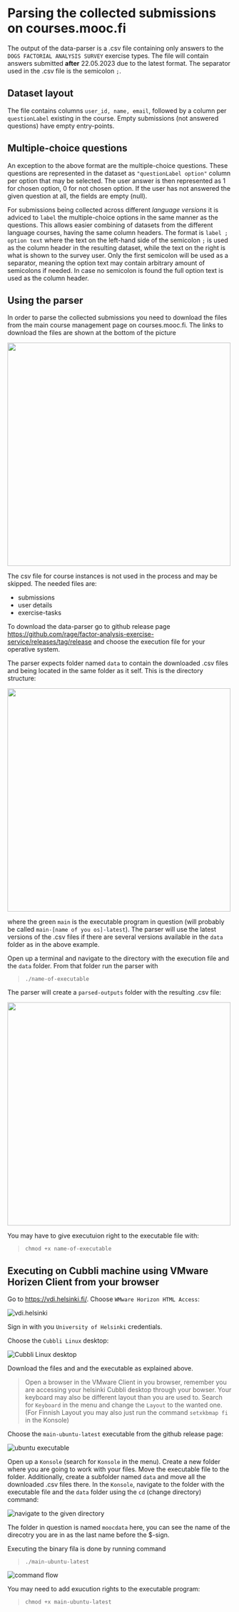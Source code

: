 # Parsing the collected submissions on courses.mooc.fi

The output of the data-parser is a .csv file containing only answers to the `DOGS FACTORIAL ANALYSIS SURVEY` exercise types. The file will contain answers submitted **after** 22.05.2023 due to the latest format. The separator used in the .csv file is the semicolon `;`.

<!--- ```diff
%@@ Update March 2024: @@

%+ Support for parsing 'User Consents' files:
%columns named by the 'question' field, containing  true or false indicating whether a user checked the acceptance box,
%are added as new columns to the final output .csv file.

%+ Output .csv file will contain the course name in question
%(if your 'data' file is contaminated with files from different courses, this will show in the file name)
%The parser chooses the latest version of each of the files containing 'Submissions', 'User Details',
%'Exercise tasks' and 'User Consents' in the file name, no matter the course name.

%! TODO: parser does not work correctly now that there are several modules containing identical questionLabels
%! Need to extract information about which exercises belong to which module and parse accordingly:
%row1: user_id_x, module_a,  answers
%row2: user_id_x, module_b,  answers
%! At this point exercises in different modules might overwrite each other -> no way to link the answers to the correct pet!
%``` -->


## Dataset layout

The file contains columns `user_id, name, email`, followed by a column per `questionLabel` existing in the course. Empty submissions (not answered questions) have empty entry-points.

## Multiple-choice questions

An exception to the above format are the multiple-choice questions. These questions are represented in the dataset as `"questionLabel option"` column per option that may be selected. The user answer is then represented as 1 for chosen option, 0 for not chosen option. If the user has not answered the given question at all, the fields are empty (null).

For submissions being collected across different _language versions_ it is adviced to `label` the multiple-choice options in the same manner as the questions. This allows easier combining of datasets from the different language courses, having the same column headers. The format is `label ; option text` where the text on the left-hand side of the semicolon `;` is used as the column header in the resulting dataset, while the text on the right is what is shown to the survey user. Only the first semicolon will be used as a separator, meaning the option text may contain arbitrary amount of semicolons if needed. In case no semicolon is found the full option text is used as the column header.

## Using the parser

In order to parse the collected submissions you need to download the files from the main course management page on courses.mooc.fi. The links to download the files are shown at the bottom of the picture

<img src="../docs/imgs/data-parser/Download-files.png" height=500>

The csv file for course instances is not used in the process and may be skipped. The needed files are:

- submissions
- user details
- exercise-tasks

To download the data-parser go to github release page https://github.com/rage/factor-analysis-exercise-service/releases/tag/release and choose the execution file for your operative system.

The parser expects folder named `data` to contain the downloaded .csv files and being located in the same folder as it self. This is the directory structure:

<img src="../docs/imgs/data-parser/dir-struct.png" width=500>

where the green `main` is the executable program in question (will probably be called `main-[name of you os]-latest`).
The parser will use the latest versions of the .csv files if there are several versions available in the `data` folder as in the above example.

Open up a terminal and navigate to the directory with the execution file and the `data` folder. From that folder run the parser with

> `./name-of-executable`

The parser will create a `parsed-outputs` folder with the resulting .csv file:

<img src="../docs/imgs/data-parser/dir-with-output-dir.png" width=500>

You may have to give executuion right to the executable file with:

> `chmod +x name-of-executable`

## Executing on Cubbli machine using VMware Horizen Client from your browser

Go to https://vdi.helsinki.fi/. Choose `WMware Horizon HTML Access`:

![vdi.helsinki](../docs/imgs/data-parser/access-vdi.png)

Sign in with you `University of Helsinki` credentials.

Choose the `Cubbli Linux` desktop:

![Cubbli Linux desktop](../docs/imgs/data-parser/choose-os.png)

Download the files and and the executable as explained above.

> Open a browser in the VMware Client in you browser, remember you are accessing your helsinki Cubbli desktop through your bowser. Your keyboard may also be different layout than you are used to. Search for `Keyboard` in the menu and change the `Layout` to the wanted one. (For Finnish Layout you may also just run the command `setxkbmap fi` in the Konsole)

Choose the `main-ubuntu-latest` executable from the github release page:

![ubuntu executable](../docs/imgs/data-parser/binary-download.png)

Open up a `Konsole` (search for `Konsole` in the menu). Create a new folder where you are going to work with your files. Move the executable file to the folder. Additionally, create a subfolder named `data` and move all the downloaded .csv files there. In the `Konsole`, navigate to the folder with the executable file and the `data` folder using the `cd` (change directory) command:

![navigate to the given directory](../docs/imgs/data-parser/dir-navigate.png)

The folder in question is named `moocdata` here, you can see the name of the direcotry you are in as the last name before the $-sign.

Executing the binary fila is done by running command

> `./main-ubuntu-latest`

![command flow](../docs/imgs/data-parser/control-flow.png)

You may need to add exucution rights to the executable program:

> `chmod +x main-ubuntu-latest`
